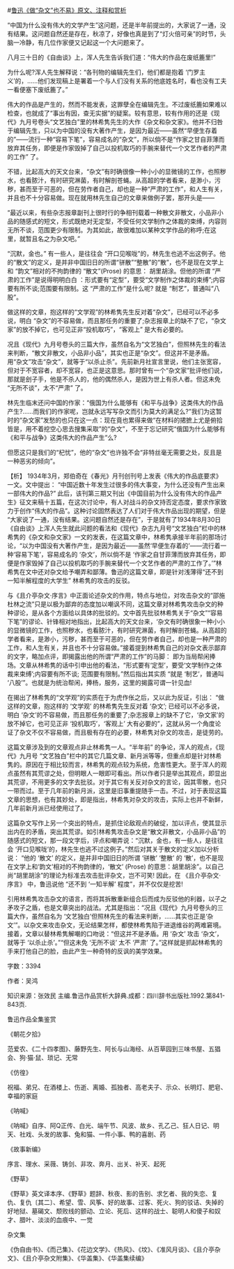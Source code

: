 #[鲁迅《做“杂文”也不易》原文、注释和赏析](https://www.vrrw.net/wx/9828.html)

“中国为什么没有伟大的文学产生”这问题，还是半年前提出的，大家说了一通，没有结果。这问题自然还是存在，秋凉了，好像也真是到了“灯火倍可亲”的时节，头脑一冷静，有几位作家便又记起这一个大问题来了。

八月三十日的《自由谈》上，浑人先生告诉我们道：“伟大的作品在废纸簏里!”

为什么呢?浑人先生解释说：“各刊物的编辑先生们，他们都是抱着 ‘门罗主义’的，……他们发现稿上是署着一个与人们没有关系的他底姓名时，看也没有工夫一看便塞下废纸簏了。”

伟大的作品是产生的，然而不能发表，这罪孽全在编辑先生。不过废纸簏如果难以检查，也就成了“事出有因，查无实据”的疑案。较有意思，较有作用的还是《现代》九月号卷头“文艺独白”里的林希隽先生的大作《杂文和杂文家》。他并不归咎于编辑先生，只以为中国的没有大著作产生，是因为最近——虽然“早便生存着的”——流行一种“容易下笔”，容易成名的“杂文”，所以倘不是“作家之甘自菲薄而放弃其任务，即便是作家毁掉了自己以投机取巧的手腕来替代一个文艺作者的严肃的工作” 了。

不错，比起高大的天文台来，“杂文”有时确很像一种小小的显微镜的工作，也照秽水，也看脓汁，有时研究淋菌，有时解剖苍蝇。从高超的学者看来，是渺小，污秽，甚而至于可恶的，但在劳作者自己，却也是一种“严肃的工作”，和人生有关，并且也不十分容易做。现在就用林先生自己的文章来做例子罢，那开头是——

“最近以来，有些杂志报章副刊上很时行的争相刊载着一种散文非散文，小品非小品的随感式的短文，形式既绝对无定型，不受任何文学制作之体裁的束缚，内容则无所不谈，范围更少有限制。为其如此，故很难加以某种文学作品的称呼;在这里，就暂且名之为杂文吧。”

“沉默，金也。” 有一些人，是往往会 “开口见喉咙”的，林先生也逃不出这例子。他的“散文”的定义，是并非中国旧日的所谓“骈散”“整散”的“散”，也不是现在文学上和 “韵文”相对的不拘韵律的 “散文”(Prose) 的意思： 胡里胡涂。但他的所谓 “严肃的工作”是说得明明白白 ：形式要有“定型”，要受“文学制作之体裁的束缚”;内容要有所不谈;范围要有限制。这 “严肃的工作”是什么呢? 就是 “制艺”，普通叫“八股”。

做这样的文章，抱这样的“文学观”的林希隽先生反对着“杂文”，已经可以不必多说，明白 “杂文”的不容易做，而且那任务的重要了;杂志报章上的缺不了它，“杂文家”的放不掉它，也可见正非“投机取巧”，“客观上” 是大有必要的。

况且《现代》九月号卷头的三篇大作，虽然自名为“文艺独白”，但照林先生的看法来判断，“散文非散文，小品非小品”，其实也正是“杂文”。但这并不是矛盾。用“杂文”攻击“杂文”，就等于“以杀止杀”。先前新月社宣言里说，他们主张宽容，但对于不宽容者，却不宽容，也正是这意思。那时曾有一个“杂文家”批评他们说，那就是刽子手，他是不杀人的，他的偶然杀人，是因为世上有杀人者。但这未免 “无所不谈”，太不“严肃” 了。

林先生临末还问中国的作家：“俄国为什么能够有《和平与战争》这类伟大的作品产生?……而我们的作家呢，岂就永远写写杂文而引为莫大的满足么?”我们为这暂时的“杂文家”发愁的也只在这一点：现在竟也累得来做“在材料的捃摭上尤是俯拾皆是，用不着挖空心思去搜集采取”的“杂文”，不至于忘记研究“俄国为什么能够有《和平与战争》这类伟大的作品产生”么?

但愿这只是我们的“杞忧”，他的“杂文”也许独不会“非特丝毫无需要之处，反且是一种恶劣的倾向”。



【析】 1934年3月，郑伯奇在《春光》月刊创刊号上发表《伟大的作品底要求》一文。文中提出： “中国近数十年发生过很多的伟大事变，为什么还没有产生出来一部伟大的作品?” 此后，该刊第三期又刊出《中国目前为什么没有伟大的作品产生》征文来稿十五篇，在这次讨论中，有人对战斗的杂文持否定态度，要求作家致力于创作“伟大的作品”。这种讨论固然表达了人们对于伟大作品出现的期望，但是 “大家说了一通，没有结果。这问题自然还是存在”，于是就有了1934年8月30日《自由谈》上浑人先生就此问题的看法和《现代》杂志九月号“文艺独白”栏中的林希隽的《杂文和杂文家》一文的发表，在这篇文章中，林希隽承接半年前的那场讨论，“以为中国没有大著作产生，是因为最近——虽然‘早便生存着的’——流行着一种‘容易下笔’，容易成名的 ‘杂文’，所以倘不是 ‘作家之自甘菲薄而放弃其任务，即便是作家毁掉了自己以投机取巧的手腕来替代一个文艺作者的严肃的工作了。’”林希隽在文中还对杂文给予嘲弄和鄙薄。鲁迅的这篇文章，即是针对浅薄得“还不到一知半解程度的大学生” 林希隽的攻击的反驳。

与《且介亭杂文·序言》中正面论述杂文的作用，特点与地位，对攻击杂文的“邵施杜林之流”只是以极为鄙弃的态度加以嘲讽不同，这篇文章对林希隽攻击杂文的种种谬论，是从各个方面给以具体的批驳的。文中首先批驳林希隽关于“杂文”“容易下笔”的谬论、针锋相对地指出，比起高大的天文台来，‘杂文有时确很象一种小小的显微镜的工作，也照秽水，也看脓汁，有时研究淋菌，有时解剖苍蝇。从高超的学者看来，是渺小，污秽，甚而至于可恶的，但在劳作者自己，却也是一种严肃的工作，和人生有关，并且也不十分容易做。”接着提到林希隽自己的对杂文表示鄙弃的文字，略加点评，即揭露出他的所谓“严肃的工作”的马脚： 即为当局帮闲捧场。文章从林希隽的话中引申出他的看法，“形式要有‘定型’，要受‘文学制作之体裁来束缚’;内容要有所不谈; 范围要有限制。”然后指出其实质 “就是 ‘制艺’，普通叫 ‘八股’”。也就是为统治帮闲，捧杨，服务，这里的揭露可谓一针见血!

在揭出了林希隽的“文学观”的实质在于为虎作伥之后，又以此为反证，引出： “做这样的文章，抱这样的 ‘文学观’ 的林希隽先生反对着 ‘杂文’; 已经可以不必多说，明白 ‘杂文’的不容易做，而且那任务的重要了;杂志报章上的缺不了它，‘杂文家’的放不掉它，也可见正非 ‘投机取巧’，‘客观上’ 大有必要的”，这就从另一个角度论证了杂文不仅不容易做，而且极有存在的必要，林希隽对杂文的攻击，是徒劳的。

这篇文章涉及到的文章观点非止林希隽一人。“半年前” 的争论，浑人的观点，《现代》九月号 “文艺独白”栏中的其它几篇文章、新月派等等，但重点却是针对林希隽的。原因在于相比较而言，林希隽的观点较为系统，危害性更大。至于浑人的观点虽然有其荒谬之处，但明眼人一眼即可看出。所以作者只是举出其观点，即显出其荒谬，不用更多的文字去批驳。对于其它有关反对杂文的言论，因其零散，也只一带而过。至于几年前的新月派，这里是旧事重提随手一击。不过，对于表现这篇文章的思想，也有其妙处，即是指出，林希隽对杂文的攻击，实际上也并不新鲜，几年前新月派已经使用过了。

这篇杂文写作上另一个突出的特点，是抓住论敌观点的破绽，加以评点，使其显示出内在的矛盾，突出其荒谬。如引林希隽攻击杂文是“散文非散文，小品非小品”的随感式的短文，那一段文字后，评点和嘲弄说：“沉默，金也，有一些人，是往往会 ‘开口见喉咙’的，林先生也逃不过这例子。”然后对其关于散文的定义加以分析说： “他的 ‘散文’ 的定义，是并非中国旧日的所谓 ‘骈散’ ‘整散’ 的 ‘散’，也不是现在文学上和‘韵文’相对的不拘韵律的，‘散文’ (Prose) 的意思：胡里胡涂”。以自己尚“胡里胡涂”的理论为标准去攻击批评杂文，岂不可笑! 因此，在 《且介亭杂文·序言》 中，鲁迅说他 “还不到 ‘一知半解’ 程度”，并不仅仅是挖苦!

引用林希隽攻击杂文的语言，而将其拆散重新组合后而成为反驳他的利器，以子之矛攻子之盾，也是文章突出的战法。尤其是指出：“况且《现代》九月号卷头的三篇大作，虽然自名为 ‘文艺独白’但照林先生的看法来判断，……其实也正是‘杂文’”。以杂文来攻击杂文，无论结果怎样，都使林希隽陷于进退维谷的两难窘境。接着，文章以替林希隽解嘲的口吻说：“但这并不是矛盾。用 ‘杂文’ 攻击 ‘杂文’，就等于 ‘以杀止杀’。”“但这未免 ‘无所不谈’ 太不 ‘严肃’ 了。”这样就是抓起林希隽的手来打他自己的脸，由此产生一种奇特的反讽的美学效果。

字数：3394

作者：吴鸿

知识来源：张效民 主编.鲁迅作品赏析大辞典.成都：四川辞书出版社.1992.第841-843页.

鲁迅作品全集鉴赏

《朝花夕拾》

范爱农、《二十四孝图》、藤野先生、阿长与山海经、从百草园到三味书屋、五猖会、狗·猫·鼠、琐记、无常

《仿徨》

祝福、弟兄、在酒楼上、伤逝、离婚、孤独者、高老夫子、示众、长明灯、肥皂、幸福的家庭

《呐喊》

《呐喊》自序、阿Q正传、白光、端午节、风波、故乡、孔乙己、狂人日记、明天、社戏、头发的故事、兔和猫、一件小事、鸭的喜剧、药

《故事新编》

序言、理水、采薇、铸剑、非攻、奔月、出关、补天、起死

《野草》

《野草》英文译本序、《野草》题辞、秋夜、影的告别、求乞者、我的失恋、复仇、复仇〔其二〕、希望、雪、风筝、好的故事、过客、死火、狗的驳诘、失掉的好地狱、墓碣文、颓败线的颤动、立论、死后、这样的战士、聪明人和傻子和奴才、腊叶、淡淡的血痕中、一觉

杂文集

《伪自由书》、《而己集》、《花边文学》、《热风》、《坟》、《准风月谈》、《且介亭杂文》、《且介亭杂文附集》、《华盖集》、《华盖集续编》

